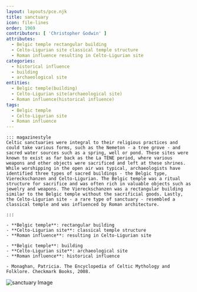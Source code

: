 ```yaml
---
layout: layouts/pce.njk
title: sanctuary
icon: file-lines
order: 1969
contributors: [ 'Christopher Godwin' ]
attributes:
  - Belgic temple rectangular building
  - Celto-Ligurian site classical temple structure
  - Roman influence resulting in Celto-Ligurian site
categories:
  - historical influence
  - building
  - archaeological site
entities:
  - Belgic temple(building)
  - Celto-Ligurian site(archaeological site)
  - Roman influence(historical influence)
tags:
  - Belgic temple
  - Celto-Ligurian site
  - Roman influence
---
```

``` tab [group1:Info]
::: magazinestyle
Celtic sanctuaries were integral to their religious practices and could take various forms, such as the Nemeton - a tree grove - and sacred water sources such as a spring, well or pond. These sites were known to exist as far back as the La TÈNE period, where various weapons and other objects were sacrificed and left at these shrines. While worshipping in the open air was typical, archaeologists have identified three types of sacred buildings - the Belgic type, Viereckschanzen and Celto-Ligurian. The Belgic temple was a ritual structure for sacrifice and was often rich in valuable objects such as jewelry and weapons. The Viereckschanzen was a rectangular building similar to the Belgic temple without the sacrificial goods. Lastly, the Celto-Ligurian site - a rare type of sanctuary - resembled a classical temple and was influenced by Roman architecture.

:::
```
``` tab [group1:Attributes]
- **Belgic temple**: rectangular building
- **Celto-Ligurian site**: classical temple structure
- **Roman influence**: resulting in Celto-Ligurian site
```
``` tab [group1:Entities]
- **Belgic temple**: building
- **Celto-Ligurian site**: archaeological site
- **Roman influence**: historical influence
```
``` tab [group1:Sources]
- Monaghan, Patricia. The Encyclopedia of Celtic Mythology and Folklore. Checkmark Books, 2008.
```
![sanctuary Image](https://upload.wikimedia.org/wikipedia/commons/thumb/5/56/Sanctuary_marker_for_Holyrood_Abbey%2C_Royal_Mile%2C_Edinburgh.jpg/1200px-Sanctuary_marker_for_Holyrood_Abbey%2C_Royal_Mile%2C_Edinburgh.jpg)
